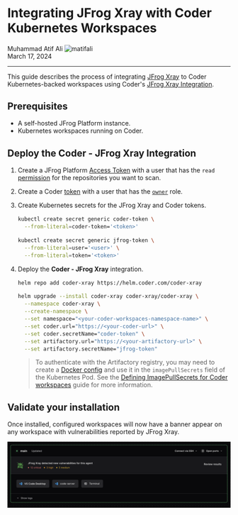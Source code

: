 # Integrating JFrog Xray with Coder Kubernetes Workspaces

<div>
  <a href="https://github.com/matifali" style="text-decoration: none; color: inherit;">
    <span style="vertical-align:middle;">Muhammad Atif Ali</span>
    <img src="https://github.com/matifali.png" alt="matifali" width="24px" height="24px" style="vertical-align:middle; margin: 0px;"/>

  </a>
</div>
March 17, 2024

---

This guide describes the process of integrating [JFrog Xray](https://jfrog.com/xray/) to Coder Kubernetes-backed
workspaces using Coder's [JFrog Xray Integration](https://github.com/coder/coder-xray).

## Prerequisites

- A self-hosted JFrog Platform instance.
- Kubernetes workspaces running on Coder.

## Deploy the **Coder - JFrog Xray** Integration

1. Create a JFrog Platform [Access Token](https://jfrog.com/help/r/jfrog-platform-administration-documentation/access-tokens) with a user that has the `read` [permission](https://jfrog.com/help/r/jfrog-platform-administration-documentation/permissions)
   for the repositories you want to scan.

1. Create a Coder [token](../../reference/cli/tokens_create.md#tokens-create) with a user that has the [`owner`](../users/index.md#roles) role.

1. Create Kubernetes secrets for the JFrog Xray and Coder tokens.

   ```bash
   kubectl create secret generic coder-token \
     --from-literal=coder-token='<token>'
   ```

   ```bash
   kubectl create secret generic jfrog-token \
     --from-literal=user='<user>' \
     --from-literal=token='<token>'
   ```

1. Deploy the **Coder - JFrog Xray** integration.

   ```bash
   helm repo add coder-xray https://helm.coder.com/coder-xray
   ```

   ```bash
   helm upgrade --install coder-xray coder-xray/coder-xray \
     --namespace coder-xray \
     --create-namespace \
     --set namespace="<your-coder-workspaces-namespace-name>" \
     --set coder.url="https://<your-coder-url>" \
     --set coder.secretName="coder-token" \
     --set artifactory.url="https://<your-artifactory-url>" \
     --set artifactory.secretName="jfrog-token"
   ```

   <blockquote class="admonition warning">

   To authenticate with the Artifactory registry, you may need to
   create a [Docker config](https://jfrog.com/help/r/jfrog-artifactory-documentation/docker-advanced-topics) and use it in the
   `imagePullSecrets` field of the Kubernetes Pod. See the [Defining ImagePullSecrets for Coder workspaces](../../tutorials/image-pull-secret.md) guide for more
   information.

   </blockquote>

## Validate your installation

Once installed, configured workspaces will now have a banner appear on any
workspace with vulnerabilities reported by JFrog Xray.

<img alt="JFrog Xray Integration" src="../../images/guides/xray-integration/example.png" />
